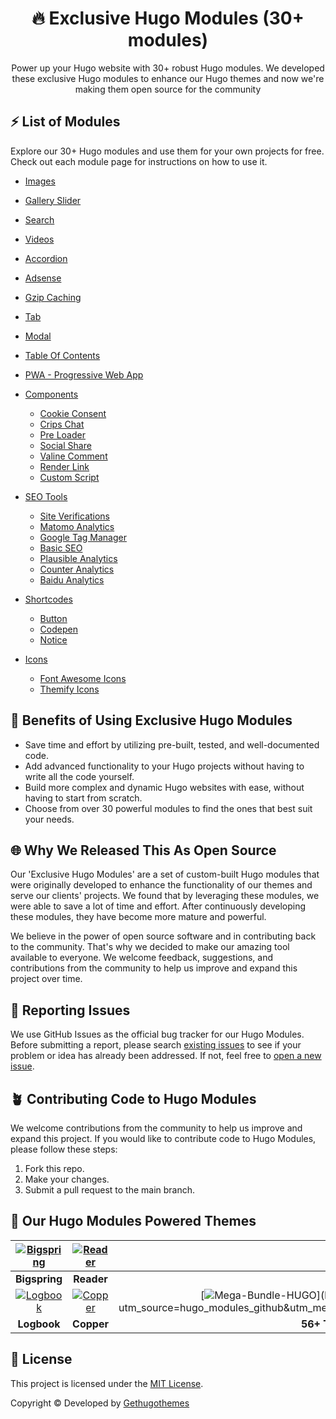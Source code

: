 <h1 align=center> 🔥 Exclusive Hugo Modules (30+ modules)</h1>  
<p align=center>Power up your Hugo website with 30+ robust Hugo modules. We developed these exclusive Hugo modules to enhance our Hugo themes and now we're making them open source for the community </p>

## ⚡ List of Modules

Explore our 30+ Hugo modules and use them for your own projects for free. Check out each module page for instructions on how to use it.

* [Images](https://github.com/gethugothemes/hugo-modules/tree/master/images)
* [Gallery Slider](https://github.com/gethugothemes/hugo-modules/tree/master/gallery-slider)
* [Search](https://github.com/gethugothemes/hugo-modules/tree/master/search)
* [Videos](https://github.com/gethugothemes/hugo-modules/tree/master/videos)
* [Accordion](https://github.com/gethugothemes/hugo-modules/tree/master/accordion)
* [Adsense](https://github.com/gethugothemes/hugo-modules/tree/master/adsense)
* [Gzip Caching](https://github.com/gethugothemes/hugo-modules/tree/master/gzip-caching)
* [Tab](https://github.com/gethugothemes/hugo-modules/tree/master/tab)
* [Modal](https://github.com/gethugothemes/hugo-modules/tree/master/modal)
* [Table Of Contents](https://github.com/gethugothemes/hugo-modules/tree/master/table-of-contents)
* [PWA - Progressive Web App](https://github.com/gethugothemes/hugo-modules/tree/master/pwa)

* [Components](https://github.com/gethugothemes/hugo-modules/tree/master/components)

  * [Cookie Consent](https://github.com/gethugothemes/hugo-modules/tree/master/components/cookie-consent)
  * [Crips Chat](https://github.com/gethugothemes/hugo-modules/tree/master/components/crisp-chat)
  * [Pre Loader](https://github.com/gethugothemes/hugo-modules/tree/master/components/preloader)
  * [Social Share](https://github.com/gethugothemes/hugo-modules/tree/master/components/social-share)
  * [Valine Comment](https://github.com/gethugothemes/hugo-modules/tree/master/components/valine-comment)
  * [Render Link](https://github.com/gethugothemes/hugo-modules/tree/master/components/render-link)
  * [Custom Script](https://github.com/gethugothemes/hugo-modules/tree/master/components/custom-script)

* [SEO Tools](https://github.com/gethugothemes/hugo-modules/tree/master/seo-tools)

  * [Site Verifications](https://github.com/gethugothemes/hugo-modules/tree/master/seo-tools/site-verifications)
  * [Matomo Analytics](https://github.com/gethugothemes/hugo-modules/tree/master/seo-tools/matomo-analytics)
  * [Google Tag Manager](https://github.com/gethugothemes/hugo-modules/tree/master/seo-tools/google-tag-manager)
  * [Basic SEO](https://github.com/gethugothemes/hugo-modules/tree/master/seo-tools/basic-seo)
  * [Plausible Analytics](https://github.com/gethugothemes/hugo-modules/tree/master/seo-tools/plausible-analytics)
  * [Counter Analytics](https://github.com/gethugothemes/hugo-modules/tree/master/seo-tools/counter-analytics)
  * [Baidu Analytics](https://github.com/gethugothemes/hugo-modules/tree/master/seo-tools/baidu-analytics)

* [Shortcodes](https://github.com/gethugothemes/hugo-modules/tree/master/shortcodes)
  * [Button](https://github.com/gethugothemes/hugo-modules/tree/master/shortcodes/button)
  * [Codepen](https://github.com/gethugothemes/hugo-modules/tree/master/shortcodes/codepen)
  * [Notice](https://github.com/gethugothemes/hugo-modules/tree/master/shortcodes/notice)

* [Icons](https://github.com/gethugothemes/hugo-modules/tree/master/seo-tools)
  * [Font Awesome Icons](https://github.com/gethugothemes/hugo-modules/tree/master/icons/font-awesome)
  * [Themify Icons](https://github.com/gethugothemes/hugo-modules/tree/master/icons/themify-icons)
  
  
## 📘 Benefits of Using Exclusive Hugo Modules
 - Save time and effort by utilizing pre-built, tested, and well-documented code. </br>
 - Add advanced functionality to your Hugo projects without having to write all the code yourself. </br>
 - Build more complex and dynamic Hugo websites with ease, without having to start from scratch. </br>
 - Choose from over 30 powerful modules to find the ones that best suit your needs.</br>

## 🌐 Why We Released This As Open Source
Our 'Exclusive Hugo Modules' are a set of custom-built Hugo modules that were originally developed to enhance the functionality of our themes and serve our clients' projects. We found that by leveraging these modules, we were able to save a lot of time and effort. After continuously developing these modules, they have become more mature and powerful.

We believe in the power of open source software and in contributing back to the community. That's why we decided to make our amazing tool available to everyone. We welcome feedback, suggestions, and contributions from the community to help us improve and expand this project over time.

## 🐞 Reporting Issues

We use GitHub Issues as the official bug tracker for our Hugo Modules. Before submitting a report, please search [existing issues](https://github.com/gethugothemes/hugo-modules/issues) to see if your problem or idea has already been addressed. If not, feel free to [open a new issue](https://github.com/gethugothemes/hugo-modules/issues). 

## 🪴 Contributing Code to Hugo Modules

We welcome contributions from the community to help us improve and expand this project. If you would like to contribute code to Hugo Modules, please follow these steps:

1. Fork this repo.
2. Make your changes.
4. Submit a pull request to the main branch.

## 🚀 Our Hugo Modules Powered Themes
| [![Bigspring](https://demo.gethugothemes.com/thumbnails/bigspring.png)](https://gethugothemes.com/products/bigspring/) | [![Reader](https://demo.gethugothemes.com/thumbnails/reader.png)](https://gethugothemes.com/products/reader/) | [![Agico](https://demo.gethugothemes.com/thumbnails/agico.png)](https://gethugothemes.com/products/agico/) |
|:---:|:---:|:---:|
| **Bigspring** | **Reader** | **Agico** |
| [![Logbook](https://demo.gethugothemes.com/thumbnails/logbook.png)](https://gethugothemes.com/products/logbook/) | [![Copper](https://demo.gethugothemes.com/thumbnails/copper.png)](https://gethugothemes.com/products/copper/) | [![Mega-Bundle-HUGO](https://demo.gethugothemes.com/thumbnails/bundle.png?)](https://gethugothemes.com/bundle/?utm_source=hugo_modules_github&utm_medium=referral&utm_campaign=github_theme_readme) |
| **Logbook** |  **Copper** | **56+ Themes Bundle** |

## 📝 License

This project is licensed under the [MIT License](https://github.com/gethugothemes/hugo-modules/blob/master/LICENSE).

Copyright &copy; Developed by [Gethugothemes](https://gethugothemes.com)
